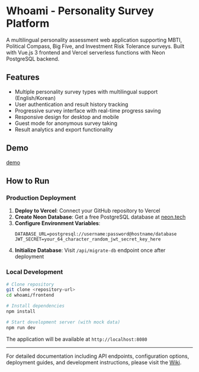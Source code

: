 # Whoami - Personality Survey Platform

A multilingual personality assessment web application supporting MBTI, Political Compass, Big Five, and Investment Risk Tolerance surveys. Built with Vue.js 3 frontend and Vercel serverless functions with Neon PostgreSQL backend.

## Features

- Multiple personality survey types with multilingual support (English/Korean)
- User authentication and result history tracking
- Progressive survey interface with real-time progress saving
- Responsive design for desktop and mobile
- Guest mode for anonymous survey taking
- Result analytics and export functionality

## Demo
[demo](./image/demo.gif)

## How to Run

### Production Deployment

1. **Deploy to Vercel**: Connect your GitHub repository to Vercel
2. **Create Neon Database**: Get a free PostgreSQL database at [neon.tech](https://neon.tech)
3. **Configure Environment Variables**:
   ```env
   DATABASE_URL=postgresql://username:password@hostname/database
   JWT_SECRET=your_64_character_random_jwt_secret_key_here
   ```
4. **Initialize Database**: Visit `/api/migrate-db` endpoint once after deployment

### Local Development

```bash
# Clone repository
git clone <repository-url>
cd whoami/frontend

# Install dependencies
npm install

# Start development server (with mock data)
npm run dev
```

The application will be available at `http://localhost:8080`

---

For detailed documentation including API endpoints, configuration options, deployment guides, and development instructions, please visit the [Wiki](../../wiki).